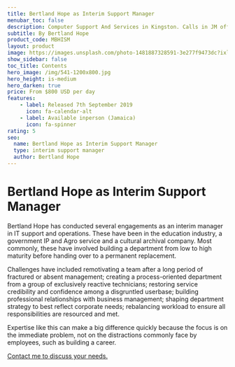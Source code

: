 ```yaml
---
title: Bertland Hope as Interim Support Manager
menubar_toc: false
description: Computer Support And Services in Kingston. Calls in JM office hours only please.
subtitle: By Bertland Hope
product_code: MBHISM
layout: product
image: https://images.unsplash.com/photo-1481887328591-3e277f9473dc?ixlib=rb-1.2.1&ixid=MnwxMjA3fDB8MHxwaG90by1wYWdlfHx8fGVufDB8fHx8&auto=format&fit=crop&w=881&q=80
show_sidebar: false
toc_title: Contents
hero_image: /img/541-1200x800.jpg
hero_height: is-medium
hero_darken: true
price: From $800 USD per day
features:
    - label: Released 7th September 2019 
      icon: fa-calendar-alt
    - label: Available inperson (Jamaica)
      icon: fa-spinner
rating: 5
seo:
  name: Bertland Hope as Interim Support Manager
  type: interim support manager
  author: Bertland Hope
---
```


# Bertland Hope as Interim Support Manager

Bertland Hope has conducted several engagements as an interim manager in IT support and operations. These have been in the education industry, a government IP and Agro service and a cultural archival company. Most commonly, these have involved building a department from low to high maturity before handing over to a permanent replacement.

Challenges have included remotivating a team after a long period of fractured or absent management; creating a process-oriented department from a group of exclusively reactive technicians; restoring service credibility and confidence among a disgruntled userbase; building professional relationships with business management; shaping department strategy to best reflect corporate needs; rebalancing workload to ensure all responsibilities are resourced and met.

Expertise like this can make a big difference quickly because the focus is on the immediate problem, not on the distractions commonly face by employees, such as building a career. 

<div class="buttons is-centered">
<a href="/connect/" class="button is-info" target="_blank">Contact me to discuss your needs.</a>
</div>

